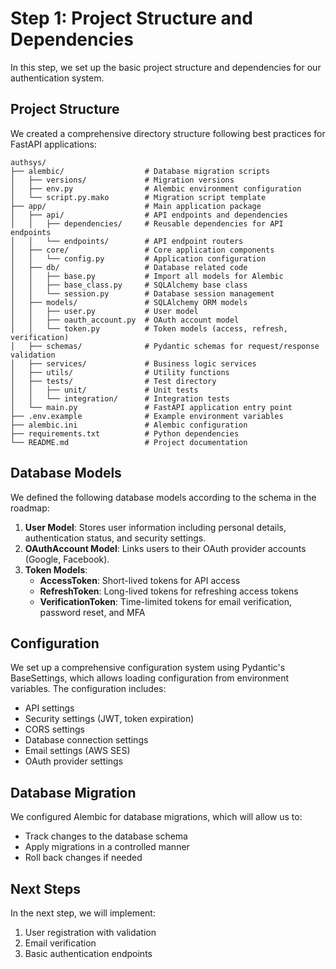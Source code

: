 # Step 1: Project Structure and Dependencies

In this step, we set up the basic project structure and dependencies for our authentication system.

## Project Structure

We created a comprehensive directory structure following best practices for FastAPI applications:

```
authsys/
├── alembic/                  # Database migration scripts
│   ├── versions/             # Migration versions
│   ├── env.py                # Alembic environment configuration
│   └── script.py.mako        # Migration script template
├── app/                      # Main application package
│   ├── api/                  # API endpoints and dependencies
│   │   ├── dependencies/     # Reusable dependencies for API endpoints
│   │   └── endpoints/        # API endpoint routers
│   ├── core/                 # Core application components
│   │   └── config.py         # Application configuration
│   ├── db/                   # Database related code
│   │   ├── base.py           # Import all models for Alembic
│   │   ├── base_class.py     # SQLAlchemy base class
│   │   └── session.py        # Database session management
│   ├── models/               # SQLAlchemy ORM models
│   │   ├── user.py           # User model
│   │   ├── oauth_account.py  # OAuth account model
│   │   └── token.py          # Token models (access, refresh, verification)
│   ├── schemas/              # Pydantic schemas for request/response validation
│   ├── services/             # Business logic services
│   ├── utils/                # Utility functions
│   ├── tests/                # Test directory
│   │   ├── unit/             # Unit tests
│   │   └── integration/      # Integration tests
│   └── main.py               # FastAPI application entry point
├── .env.example              # Example environment variables
├── alembic.ini               # Alembic configuration
├── requirements.txt          # Python dependencies
└── README.md                 # Project documentation
```

## Database Models

We defined the following database models according to the schema in the roadmap:

1. **User Model**: Stores user information including personal details, authentication status, and security settings.
2. **OAuthAccount Model**: Links users to their OAuth provider accounts (Google, Facebook).
3. **Token Models**:
   - **AccessToken**: Short-lived tokens for API access
   - **RefreshToken**: Long-lived tokens for refreshing access tokens
   - **VerificationToken**: Time-limited tokens for email verification, password reset, and MFA

## Configuration

We set up a comprehensive configuration system using Pydantic's BaseSettings, which allows loading configuration from environment variables. The configuration includes:

- API settings
- Security settings (JWT, token expiration)
- CORS settings
- Database connection settings
- Email settings (AWS SES)
- OAuth provider settings

## Database Migration

We configured Alembic for database migrations, which will allow us to:
- Track changes to the database schema
- Apply migrations in a controlled manner
- Roll back changes if needed

## Next Steps

In the next step, we will implement:
1. User registration with validation
2. Email verification
3. Basic authentication endpoints

